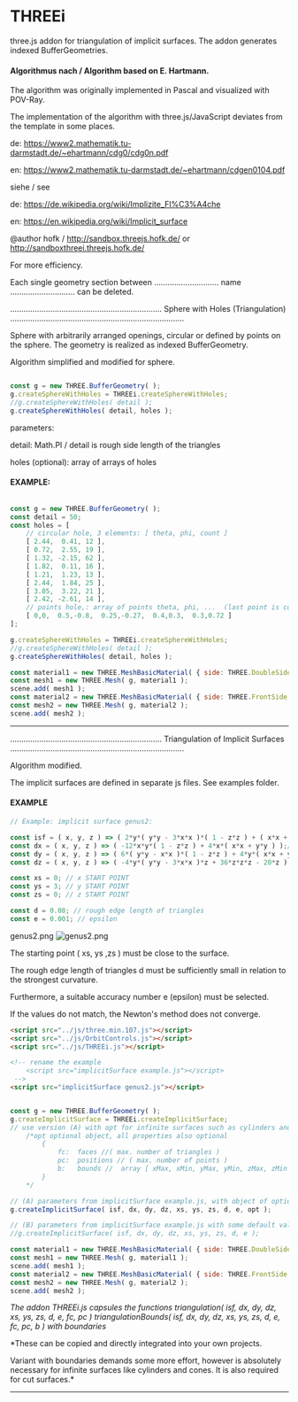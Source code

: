# THREEi
three.js addon for triangulation of implicit surfaces. The addon generates indexed BufferGeometries.


#### Algorithmus nach / Algorithm based on E. Hartmann.

The algorithm was originally implemented in Pascal and visualized with POV-Ray.

The implementation of the algorithm with three.js/JavaScript deviates from the template in some places.

de: https://www2.mathematik.tu-darmstadt.de/~ehartmann/cdg0/cdg0n.pdf

en: https://www2.mathematik.tu-darmstadt.de/~ehartmann/cdgen0104.pdf

siehe / see

de: https://de.wikipedia.org/wiki/Implizite_Fl%C3%A4che

en: https://en.wikipedia.org/wiki/Implicit_surface

@author hofk / http://sandbox.threejs.hofk.de/ or http://sandboxthreei.threejs.hofk.de/

For more efficiency.

Each single geometry section between ............................. name ............................. can be deleted.

.................................................................... Sphere with Holes (Triangulation)  ..............................................................................

Sphere with arbitrarily arranged openings, circular or defined by points on the sphere.
The geometry is realized as indexed BufferGeometry.

Algorithm simplified and modified for sphere. 

```javascript

const g = new THREE.BufferGeometry( );
g.createSphereWithHoles = THREEi.createSphereWithHoles;
//g.createSphereWithHoles( detail );
g.createSphereWithHoles( detail, holes );

 ``` 

parameters: 

detail:  Math.PI / detail  is rough side length of the triangles

holes (optional): array of arrays of holes

####  EXAMPLE:

```javascript

const g = new THREE.BufferGeometry( );
const detail = 50;
const holes = [
	// circular hole, 3 elements: [ theta, phi, count ]
	[ 2.44,  0.41, 12 ],
	[ 0.72,  2.55, 19 ],
	[ 1.32, -2.15, 62 ],
	[ 1.82,  0.11, 16 ],
	[ 1.21,  1.23, 13 ],
	[ 2.44,  1.84, 25 ],
	[ 3.05,  3.22, 21 ],
	[ 2.42, -2.61, 14 ],
	// points hole,: array of points theta, phi, ...  (last point is connected to first)
	[ 0,0,  0.5,-0.8,  0.25,-0.27,  0.4,0.3,  0.3,0.72 ]
];

g.createSphereWithHoles = THREEi.createSphereWithHoles;
//g.createSphereWithHoles( detail );
g.createSphereWithHoles( detail, holes );

const material1 = new THREE.MeshBasicMaterial( { side: THREE.DoubleSide, color: 0x000000, wireframe: true, transparent: true, opacity: 0.99 } );
const mesh1 = new THREE.Mesh( g, material1 );
scene.add( mesh1 );
const material2 = new THREE.MeshBasicMaterial( { side: THREE.FrontSide, color: 0x006600, transparent: true, opacity: 0.9 } );
const mesh2 = new THREE.Mesh( g, material2 );
scene.add( mesh2 );

 ``` 
---

.................................................................... Triangulation of Implicit Surfaces ..............................................................................

Algorithm modified.

The implicit surfaces are defined in separate js files. See examples folder.

#### EXAMPLE

```javascript
// Example: implicit surface genus2:

const isf = ( x, y, z ) => ( 2*y*( y*y - 3*x*x )*( 1 - z*z ) + ( x*x + y*y )*( x*x + y*y ) - ( 9*z*z - 1 )*( 1 - z*z ) );// IMPLICIT SURFACE Function
const dx = ( x, y, z ) => ( -12*x*y*( 1 - z*z ) + 4*x*( x*x + y*y ) );// PARTIAL DERIVATE to x
const dy = ( x, y, z ) => ( 6*( y*y - x*x )*( 1 - z*z ) + 4*y*( x*x + y*y ) );// PARTIAL DERIVATE to y
const dz = ( x, y, z ) => ( -4*y*( y*y - 3*x*x )*z + 36*z*z*z - 20*z );// PARTIAL DERIVATE to z

const xs = 0; // x START POINT
const ys = 3; // y START POINT
const zs = 0; // z START POINT

const d = 0.08; // rough edge length of triangles
const e = 0.001; // epsilon 


 ``` 

genus2.png
![genus2.png](https://github.com/hofk/THREEi.js/blob/master/genus2.png)

The starting point ( xs, ys ,zs ) must be close to the surface.

The rough edge length of triangles d must be sufficiently small in relation to the strongest curvature. 

Furthermore, a suitable accuracy number e (epsilon) must be selected.

If the values do not match, the Newton's method does not converge.

```html
<script src="../js/three.min.107.js"></script>
<script src="../js/OrbitControls.js"></script>
<script src="../js/THREEi.js"></script>

<!-- rename the example
	<script src="implicitSurface example.js"></script>
 -->
<script src="implicitSurface genus2.js"></script>

 ```
 
```javascript

const g = new THREE.BufferGeometry( );
g.createImplicitSurface = THREEi.createImplicitSurface;
// use version (A) with opt for infinite surfaces such as cylinders and cones or for cuts
	/*opt optional object, all properties also optional
		{ 	
			fc:  faces //( max. number of triangles )
			pc:  positions // ( max. number of points )
			b:   bounds //  array [ xMax, xMin, yMax, yMin, zMax, zMin ]
		}
	*/

// (A) parameters from implicitSurface example.js, with object of optional parameters, contains bounds 
g.createImplicitSurface( isf, dx, dy, dz, xs, ys, zs, d, e, opt );

// (B) parameters from implicitSurface example.js with some default values
//g.createImplicitSurface( isf, dx, dy, dz, xs, ys, zs, d, e );

const material1 = new THREE.MeshBasicMaterial( { side: THREE.DoubleSide, color: 0x000000, wireframe: true, transparent: true, opacity: 0.99 } );
const mesh1 = new THREE.Mesh( g, material1 );
scene.add( mesh1 );
const material2 = new THREE.MeshBasicMaterial( { side: THREE.FrontSide, color: 0x006600, transparent: true, opacity: 0.9 } );
const mesh2 = new THREE.Mesh( g, material2 );
scene.add( mesh2 );


 ``` 
 
*The addon THREEi.js capsules the functions 
	triangulation( isf, dx, dy, dz, xs, ys, zs, d, e, fc, pc )
	triangulationBounds( isf, dx, dy, dz, xs, ys, zs, d, e, fc, pc, b ) with boundaries*

*These can be copied and directly integrated into your own projects.

Variant with boundaries demands some more effort, however is absolutely necessary for infinite surfaces like cylinders and cones.
It is also required for cut surfaces.*

---
